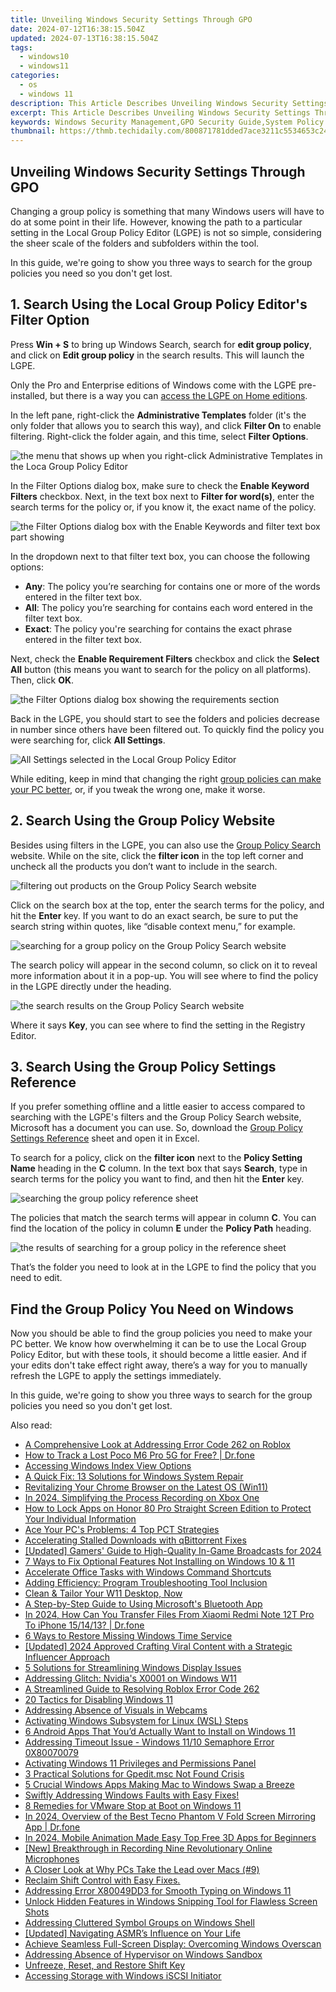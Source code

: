 ```yaml
---
title: Unveiling Windows Security Settings Through GPO
date: 2024-07-12T16:38:15.504Z
updated: 2024-07-13T16:38:15.504Z
tags:
  - windows10
  - windows11
categories:
  - os
  - windows 11
description: This Article Describes Unveiling Windows Security Settings Through GPO
excerpt: This Article Describes Unveiling Windows Security Settings Through GPO
keywords: Windows Security Management,GPO Security Guide,System Policy Configuration,Enterprise Security Tools,GPO Control Mechanism,Admin Access Restriction,Internal IT Governance
thumbnail: https://thmb.techidaily.com/800871781dded7ace3211c5534653c24a5267e768de909ec1df6dcfa19126cf1.jpg
---
```


## Unveiling Windows Security Settings Through GPO

 Changing a group policy is something that many Windows users will have to do at some point in their life. However, knowing the path to a particular setting in the Local Group Policy Editor (LGPE) is not so simple, considering the sheer scale of the folders and subfolders within the tool.

 In this guide, we're going to show you three ways to search for the group policies you need so you don't get lost.

## 1\. Search Using the Local Group Policy Editor's Filter Option

 Press **Win + S** to bring up Windows Search, search for **edit group policy**, and click on **Edit group policy** in the search results. This will launch the LGPE.

 Only the Pro and Enterprise editions of Windows come with the LGPE pre-installed, but there is a way you can [access the LGPE on Home editions](https://www.makeuseof.com/tag/access-group-policy-editor-even-windows-home-settings-try/).

 In the left pane, right-click the **Administrative Templates** folder (it's the only folder that allows you to search this way), and click **Filter On** to enable filtering. Right-click the folder again, and this time, select **Filter Options**.

![the menu that shows up when you right-click Administrative Templates in the Loca Group Policy Editor](https://static1.makeuseofimages.com/wordpress/wp-content/uploads/wm/2023/06/lgpe-search-filter-option.jpg)

 In the Filter Options dialog box, make sure to check the **Enable Keyword Filters** checkbox. Next, in the text box next to **Filter for word(s)**, enter the search terms for the policy or, if you know it, the exact name of the policy.

![the Filter Options dialog box with the Enable Keywords and filter text box part showing](https://static1.makeuseofimages.com/wordpress/wp-content/uploads/wm/2023/06/lgpe-search-filter-options-search-phrase-windows.jpg)

 In the dropdown next to that filter text box, you can choose the following options:

* **Any**: The policy you’re searching for contains one or more of the words entered in the filter text box.
* **All**: The policy you’re searching for contains each word entered in the filter text box.
* **Exact**: The policy you're searching for contains the exact phrase entered in the filter text box.

 Next, check the **Enable Requirement Filters** checkbox and click the **Select All** button (this means you want to search for the policy on all platforms). Then, click **OK**.

![the Filter Options dialog box showing the requirements section](https://static1.makeuseofimages.com/wordpress/wp-content/uploads/wm/2023/06/lgpe-search-filter-option-requirements-filters.jpg)

 Back in the LGPE, you should start to see the folders and policies decrease in number since others have been filtered out. To quickly find the policy you were searching for, click **All Settings**.

![All Settings selected in the Local Group Policy Editor](https://static1.makeuseofimages.com/wordpress/wp-content/uploads/wm/2023/06/lgpe-search-filter-results-windows.jpg)

 While editing, keep in mind that changing the right [group policies can make your PC better](https://www.makeuseof.com/tag/12-ways-windows-group-policy-can-make-pc-better/), or, if you tweak the wrong one, make it worse.

## 2\. Search Using the Group Policy Website

 Besides using filters in the LGPE, you can also use the [Group Policy Search](https://gpsearch.azurewebsites.net/) website. While on the site, click the **filter icon** in the top left corner and uncheck all the products you don’t want to include in the search.

![filtering out products on the Group Policy Search website](https://static1.makeuseofimages.com/wordpress/wp-content/uploads/wm/2023/06/gps-website-filters.jpg)

 Click on the search box at the top, enter the search terms for the policy, and hit the **Enter** key. If you want to do an exact search, be sure to put the search string within quotes, like “disable context menu,” for example.

![searching for a group policy on the Group Policy Search website](https://static1.makeuseofimages.com/wordpress/wp-content/uploads/wm/2023/06/gps-website-searching-policy.jpg)

 The search policy will appear in the second column, so click on it to reveal more information about it in a pop-up. You will see where to find the policy in the LGPE directly under the heading.

![the search results on the Group Policy Search website](https://static1.makeuseofimages.com/wordpress/wp-content/uploads/wm/2023/06/gps-website-searching-policy-results.jpg)

 Where it says **Key**, you can see where to find the setting in the Registry Editor.

## 3\. Search Using the Group Policy Settings Reference

 If you prefer something offline and a little easier to access compared to searching with the LGPE's filters and the Group Policy Search website, Microsoft has a document you can use. So, download the [Group Policy Settings Reference](https://www.microsoft.com/en-us/download/details.aspx?id=25250) sheet and open it in Excel.

 To search for a policy, click on the **filter icon** next to the **Policy Setting Name** heading in the **C** column. In the text box that says **Search**, type in search terms for the policy you want to find, and then hit the **Enter** key.

![searching the group policy reference sheet](https://static1.makeuseofimages.com/wordpress/wp-content/uploads/wm/2023/06/group-policy-reference-sheet-text-filter.jpg)

 The policies that match the search terms will appear in column **C**. You can find the location of the policy in column **E** under the **Policy Path** heading.

![the results of searching for a group policy in the reference sheet](https://static1.makeuseofimages.com/wordpress/wp-content/uploads/wm/2023/06/group-policy-reference-sheet-policy-path.jpg)

 That’s the folder you need to look at in the LGPE to find the policy that you need to edit.

## Find the Group Policy You Need on Windows

 Now you should be able to find the group policies you need to make your PC better. We know how overwhelming it can be to use the Local Group Policy Editor, but with these tools, it should become a little easier. And if your edits don't take effect right away, there’s a way for you to manually refresh the LGPE to apply the settings immediately.

 In this guide, we're going to show you three ways to search for the group policies you need so you don't get lost.



<ins class="adsbygoogle"
      style="display:block"
      data-ad-client="ca-pub-7571918770474297"
      data-ad-slot="8358498916"
      data-ad-format="auto"
      data-full-width-responsive="true"></ins>
<span class="atpl-alsoreadstyle">Also read:</span>
<div><ul>
<li><a href="https://win11-tips.techidaily.com/a-comprehensive-look-at-addressing-error-code-262-on-roblox/"><u>A Comprehensive Look at Addressing Error Code 262 on Roblox</u></a></li>
<li><a href="https://android-location-track.techidaily.com/how-to-track-a-lost-poco-m6-pro-5g-for-free-drfone-by-drfone-virtual-android/"><u>How to Track a Lost Poco M6 Pro 5G for Free? | Dr.fone</u></a></li>
<li><a href="https://win11-tips.techidaily.com/accessing-windows-index-view-options/"><u>Accessing Windows Index View Options</u></a></li>
<li><a href="https://win11-tips.techidaily.com/a-quick-fix-13-solutions-for-windows-system-repair/"><u>A Quick Fix: 13 Solutions for Windows System Repair</u></a></li>
<li><a href="https://win11-tips.techidaily.com/1719338143984-revitalizing-your-chrome-browser-on-the-latest-os-win11/"><u>Revitalizing Your Chrome Browser on the Latest OS (Win11)</u></a></li>
<li><a href="https://screen-sharing-recording.techidaily.com/in-2024-simplifying-the-process-recording-on-xbox-one/"><u>In 2024, Simplifying the Process  Recording on Xbox One</u></a></li>
<li><a href="https://unlock-android.techidaily.com/how-to-lock-apps-on-honor-80-pro-straight-screen-edition-to-protect-your-individual-information-by-drfone-android/"><u>How to Lock Apps on Honor 80 Pro Straight Screen Edition to Protect Your Individual Information</u></a></li>
<li><a href="https://win11-tips.techidaily.com/ace-your-pcs-problems-4-top-pct-strategies/"><u>Ace Your PC's Problems: 4 Top PCT Strategies</u></a></li>
<li><a href="https://win11-tips.techidaily.com/accelerating-stalled-downloads-with-qbittorrent-fixes/"><u>Accelerating Stalled Downloads with qBittorrent Fixes</u></a></li>
<li><a href="https://screen-sharing-recording.techidaily.com/updated-gamers-guide-to-high-quality-in-game-broadcasts-for-2024/"><u>[Updated] Gamers' Guide to High-Quality In-Game Broadcasts for 2024</u></a></li>
<li><a href="https://win11-tips.techidaily.com/7-ways-to-fix-optional-features-not-installing-on-windows-10-and-11/"><u>7 Ways to Fix Optional Features Not Installing on Windows 10 & 11</u></a></li>
<li><a href="https://win11-tips.techidaily.com/accelerate-office-tasks-with-windows-command-shortcuts/"><u>Accelerate Office Tasks with Windows Command Shortcuts</u></a></li>
<li><a href="https://win11-tips.techidaily.com/adding-efficiency-program-troubleshooting-tool-inclusion/"><u>Adding Efficiency: Program Troubleshooting Tool Inclusion</u></a></li>
<li><a href="https://win11-tips.techidaily.com/1719320045015-clean-and-tailor-your-w11-desktop-now/"><u>Clean & Tailor Your W11 Desktop, Now</u></a></li>
<li><a href="https://win11-tips.techidaily.com/a-step-by-step-guide-to-using-microsofts-bluetooth-app/"><u>A Step-by-Step Guide to Using Microsoft's Bluetooth App</u></a></li>
<li><a href="https://android-transfer.techidaily.com/in-2024-how-can-you-transfer-files-from-xiaomi-redmi-note-12t-pro-to-iphone-151413-drfone-by-drfone-transfer-from-android-transfer-from-android/"><u>In 2024, How Can You Transfer Files From Xiaomi Redmi Note 12T Pro To iPhone 15/14/13? | Dr.fone</u></a></li>
<li><a href="https://win11-tips.techidaily.com/6-ways-to-restore-missing-windows-time-service/"><u>6 Ways to Restore Missing Windows Time Service</u></a></li>
<li><a href="https://instagram-clips.techidaily.com/updated-2024-approved-crafting-viral-content-with-a-strategic-influencer-approach/"><u>[Updated] 2024 Approved  Crafting Viral Content with a Strategic Influencer Approach</u></a></li>
<li><a href="https://win11-tips.techidaily.com/5-solutions-for-streamlining-windows-display-issues/"><u>5 Solutions for Streamlining Windows Display Issues</u></a></li>
<li><a href="https://win11-tips.techidaily.com/addressing-glitch-nvidias-x0001-on-windows-w11/"><u>Addressing Glitch: Nvidia's X0001 on Windows W11</u></a></li>
<li><a href="https://win11-tips.techidaily.com/a-streamlined-guide-to-resolving-roblox-error-code-262/"><u>A Streamlined Guide to Resolving Roblox Error Code 262</u></a></li>
<li><a href="https://win11-tips.techidaily.com/20-tactics-for-disabling-windows-11/"><u>20 Tactics for Disabling Windows 11</u></a></li>
<li><a href="https://win11-tips.techidaily.com/addressing-absence-of-visuals-in-webcams/"><u>Addressing Absence of Visuals in Webcams</u></a></li>
<li><a href="https://win11-tips.techidaily.com/activating-windows-subsystem-for-linux-wsl-steps/"><u>Activating Windows Subsystem for Linux (WSL) Steps</u></a></li>
<li><a href="https://win11-tips.techidaily.com/6-android-apps-that-youd-actually-want-to-install-on-windows-11/"><u>6 Android Apps That You’d Actually Want to Install on Windows 11</u></a></li>
<li><a href="https://win11-tips.techidaily.com/addressing-timeout-issue-windows-1110-semaphore-error-0x80070079/"><u>Addressing Timeout Issue - Windows 11/10 Semaphore Error 0X80070079</u></a></li>
<li><a href="https://win11-tips.techidaily.com/activating-windows-11-privileges-and-permissions-panel/"><u>Activating Windows 11 Privileges and Permissions Panel</u></a></li>
<li><a href="https://win11-tips.techidaily.com/3-practical-solutions-for-gpeditmsc-not-found-crisis/"><u>3 Practical Solutions for Gpedit.msc Not Found Crisis</u></a></li>
<li><a href="https://win11-tips.techidaily.com/5-crucial-windows-apps-making-mac-to-windows-swap-a-breeze/"><u>5 Crucial Windows Apps Making Mac to Windows Swap a Breeze</u></a></li>
<li><a href="https://win11-tips.techidaily.com/1719332049172-swiftly-addressing-windows-faults-with-easy-fixes/"><u>Swiftly Addressing Windows Faults with Easy Fixes!</u></a></li>
<li><a href="https://win11-tips.techidaily.com/8-remedies-for-vmware-stop-at-boot-on-windows-11/"><u>8 Remedies for VMware Stop at Boot on Windows 11</u></a></li>
<li><a href="https://screen-mirror.techidaily.com/in-2024-overview-of-the-best-tecno-phantom-v-fold-screen-mirroring-app-drfone-by-drfone-android/"><u>In 2024, Overview of the Best Tecno Phantom V Fold Screen Mirroring App | Dr.fone</u></a></li>
<li><a href="https://video-ai-editor.techidaily.com/in-2024-mobile-animation-made-easy-top-free-3d-apps-for-beginners/"><u>In 2024, Mobile Animation Made Easy Top Free 3D Apps for Beginners</u></a></li>
<li><a href="https://screen-recording.techidaily.com/new-breakthrough-in-recording-nine-revolutionary-online-microphones/"><u>[New] Breakthrough in Recording  Nine Revolutionary Online Microphones</u></a></li>
<li><a href="https://win11-tips.techidaily.com/a-closer-look-at-why-pcs-take-the-lead-over-macs-9/"><u>A Closer Look at Why PCs Take the Lead over Macs (#9)</u></a></li>
<li><a href="https://win11-tips.techidaily.com/1719358270699-reclaim-shift-control-with-easy-fixes/"><u>Reclaim Shift Control with Easy Fixes.</u></a></li>
<li><a href="https://win11-tips.techidaily.com/addressing-error-x80049dd3-for-smooth-typing-on-windows-11/"><u>Addressing Error X80049DD3 for Smooth Typing on Windows 11</u></a></li>
<li><a href="https://win11-tips.techidaily.com/1719381461685-unlock-hidden-features-in-windows-snipping-tool-for-flawless-screen-shots/"><u>Unlock Hidden Features in Windows Snipping Tool for Flawless Screen Shots</u></a></li>
<li><a href="https://win11-tips.techidaily.com/addressing-cluttered-symbol-groups-on-windows-shell/"><u>Addressing Cluttered Symbol Groups on Windows Shell</u></a></li>
<li><a href="https://fox-boxes.techidaily.com/updated-navigating-asmrs-influence-on-your-life/"><u>[Updated] Navigating ASMR’s Influence on Your Life</u></a></li>
<li><a href="https://win11-tips.techidaily.com/achieve-seamless-full-screen-display-overcoming-windows-overscan/"><u>Achieve Seamless Full-Screen Display: Overcoming Windows Overscan</u></a></li>
<li><a href="https://win11-tips.techidaily.com/addressing-absence-of-hypervisor-on-windows-sandbox/"><u>Addressing Absence of Hypervisor on Windows Sandbox</u></a></li>
<li><a href="https://win11-tips.techidaily.com/1719363856500-unfreeze-reset-and-restore-shift-key/"><u>Unfreeze, Reset, and Restore Shift Key</u></a></li>
<li><a href="https://win11-tips.techidaily.com/accessing-storage-with-windows-iscsi-initiator/"><u>Accessing Storage with Windows iSCSI Initiator</u></a></li>
</ul></div>
